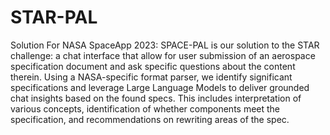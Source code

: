 # STAR-PAL
Solution For NASA SpaceApp 2023:
SPACE-PAL is our solution to the STAR challenge: a chat interface that allow for user submission of an aerospace specification document and ask specific questions about the content therein. Using a NASA-specific format parser, we identify significant specifications and leverage Large Language Models to deliver grounded chat insights based on the found specs. This includes interpretation of various concepts, identification of whether components meet the specification, and recommendations on rewriting areas of the spec.
